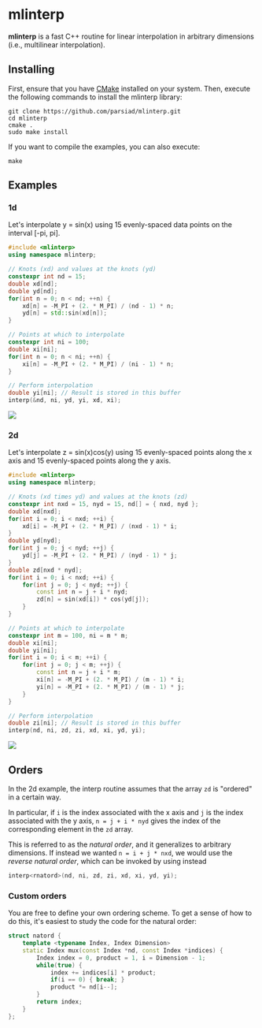 # mlinterp
**mlinterp** is a fast C++ routine for linear interpolation in arbitrary dimensions (i.e., multilinear interpolation).

## Installing

First, ensure that you have [CMake](https://cmake.org/) installed on your system. Then, execute the following commands to install the mlinterp library:

```
git clone https://github.com/parsiad/mlinterp.git
cd mlinterp
cmake .
sudo make install
```

If you want to compile the examples, you can also execute:

```
make
```

## Examples

### 1d
Let's interpolate y = sin(x) using 15 evenly-spaced data points on the interval [-pi, pi].

```c++
#include <mlinterp>
using namespace mlinterp;

// Knots (xd) and values at the knots (yd)
constexpr int nd = 15;
double xd[nd];
double yd[nd];
for(int n = 0; n < nd; ++n) {
	xd[n] = -M_PI + (2. * M_PI) / (nd - 1) * n;
	yd[n] = std::sin(xd[n]);
}

// Points at which to interpolate
constexpr int ni = 100;
double xi[ni];
for(int n = 0; n < ni; ++n) {
	xi[n] = -M_PI + (2. * M_PI) / (ni - 1) * n;
}

// Perform interpolation
double yi[ni]; // Result is stored in this buffer
interp(&nd, ni, yd, yi, xd, xi);
```

![](https://raw.githubusercontent.com/parsiad/mlinterp/master/examples/1d.png)

### 2d

Let's interpolate z = sin(x)cos(y) using 15 evenly-spaced points along the x axis and 15 evenly-spaced points along the y axis.

```c++
#include <mlinterp>
using namespace mlinterp;

// Knots (xd times yd) and values at the knots (zd)
constexpr int nxd = 15, nyd = 15, nd[] = { nxd, nyd };
double xd[nxd];
for(int i = 0; i < nxd; ++i) {
	xd[i] = -M_PI + (2. * M_PI) / (nxd - 1) * i;
}
double yd[nyd];
for(int j = 0; j < nyd; ++j) {
	yd[j] = -M_PI + (2. * M_PI) / (nyd - 1) * j;
}
double zd[nxd * nyd];
for(int i = 0; i < nxd; ++i) {
	for(int j = 0; j < nyd; ++j) {
		const int n = j + i * nyd;
		zd[n] = sin(xd[i]) * cos(yd[j]);
	}
}

// Points at which to interpolate
constexpr int m = 100, ni = m * m;
double xi[ni];
double yi[ni];
for(int i = 0; i < m; ++i) {
	for(int j = 0; j < m; ++j) {
		const int n = j + i * m;
		xi[n] = -M_PI + (2. * M_PI) / (m - 1) * i;
		yi[n] = -M_PI + (2. * M_PI) / (m - 1) * j;
	}
}

// Perform interpolation
double zi[ni]; // Result is stored in this buffer
interp(nd, ni, zd, zi, xd, xi, yd, yi);
```

![](https://raw.githubusercontent.com/parsiad/mlinterp/master/examples/2d.png)

## Orders

In the 2d example, the interp routine assumes that the array ```zd``` is "ordered" in a certain way.

In particular, if ```i``` is the index associated with the x axis and ```j``` is the index associated with the y axis, ```n = j + i * nyd```  gives the index of the corresponding element in the ```zd``` array.

This is referred to as the *natural order*, and it generalizes to arbitrary dimensions. If instead we wanted ```n = i + j * nxd```, we would use the *reverse natural order*, which can be invoked by using instead

```c++
interp<rnatord>(nd, ni, zd, zi, xd, xi, yd, yi);
```

### Custom orders

You are free to define your own ordering scheme. To get a sense of how to do this, it's easiest to study the code for the natural order:

```c++
struct natord {
	template <typename Index, Index Dimension>
	static Index mux(const Index *nd, const Index *indices) {
		Index index = 0, product = 1, i = Dimension - 1;
		while(true) {
			index += indices[i] * product;
			if(i == 0) { break; }
			product *= nd[i--];
		}
		return index;
	}
};
```
